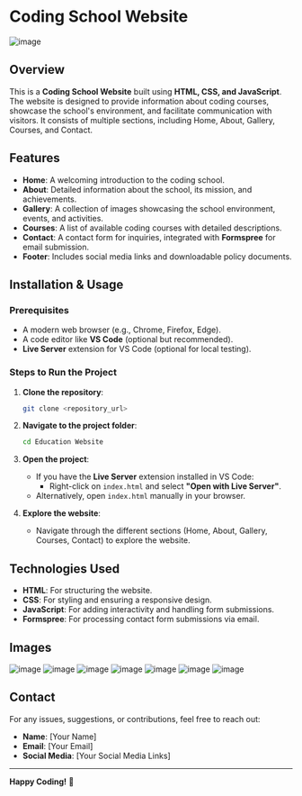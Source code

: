 
# Coding School Website

![image](https://github.com/user-attachments/assets/e2bdedb5-903c-4ac2-b8cb-3933834450f6)


## Overview

This is a **Coding School Website** built using **HTML, CSS, and JavaScript**. The website is designed to provide information about coding courses, showcase the school's environment, and facilitate communication with visitors. It consists of multiple sections, including Home, About, Gallery, Courses, and Contact.

## Features

- **Home**: A welcoming introduction to the coding school.
- **About**: Detailed information about the school, its mission, and achievements.
- **Gallery**: A collection of images showcasing the school environment, events, and activities.
- **Courses**: A list of available coding courses with detailed descriptions.
- **Contact**: A contact form for inquiries, integrated with **Formspree** for email submission.
- **Footer**: Includes social media links and downloadable policy documents.

## Installation & Usage

### Prerequisites
- A modern web browser (e.g., Chrome, Firefox, Edge).
- A code editor like **VS Code** (optional but recommended).
- **Live Server** extension for VS Code (optional for local testing).

### Steps to Run the Project

1. **Clone the repository**:
   ```bash
   git clone <repository_url>
   ```

2. **Navigate to the project folder**:
   ```bash
   cd Education Website
   ```

3. **Open the project**:
   - If you have the **Live Server** extension installed in VS Code:
     - Right-click on `index.html` and select **"Open with Live Server"**.
   - Alternatively, open `index.html` manually in your browser.

4. **Explore the website**:
   - Navigate through the different sections (Home, About, Gallery, Courses, Contact) to explore the website.

## Technologies Used

- **HTML**: For structuring the website.
- **CSS**: For styling and ensuring a responsive design.
- **JavaScript**: For adding interactivity and handling form submissions.
- **Formspree**: For processing contact form submissions via email.


## Images


![image](https://github.com/user-attachments/assets/e2bdedb5-903c-4ac2-b8cb-3933834450f6)
![image](https://github.com/user-attachments/assets/3b45f2d0-2c6a-473a-8514-5ef667a1b1f9)
![image](https://github.com/user-attachments/assets/77af66dd-cfee-4ea5-9db0-44c0e171ae5b)
![image](https://github.com/user-attachments/assets/b9eec6c7-184d-422f-b751-33d7016696a9)
![image](https://github.com/user-attachments/assets/d89ae828-bac6-4b76-a663-61b3226b1254)
![image](https://github.com/user-attachments/assets/5b63f529-dcc2-4b37-a146-59a3a7dda03f)
![image](https://github.com/user-attachments/assets/42659823-6901-4c94-ad12-1626b6ddc1d2)



## Contact

For any issues, suggestions, or contributions, feel free to reach out:

- **Name**: [Your Name]
- **Email**: [Your Email]
- **Social Media**: [Your Social Media Links]

---

**Happy Coding!** 🚀
```
